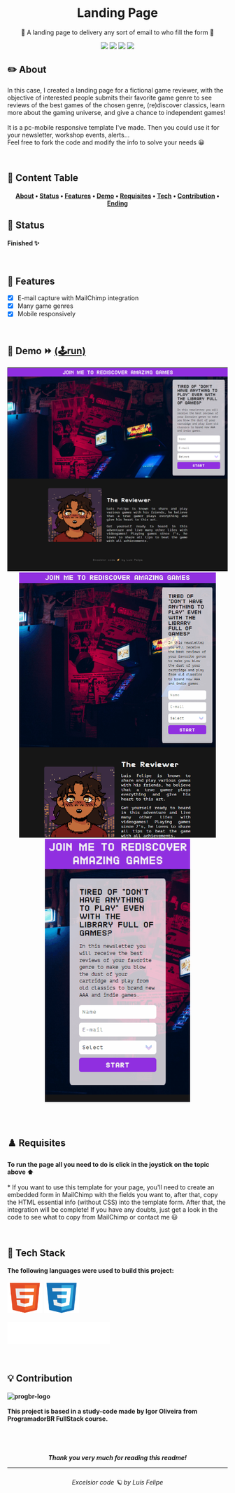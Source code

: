 <h1 align="center">Landing Page</h1>
<p align="center">🛬 A landing page to delivery any sort of email to who fill the form 📄</p>
<div align="center">
    <img src="https://img.shields.io/github/license/luisf-csdev/landing_page">
    <img src="https://img.shields.io/github/stars/luisf-csdev/landing_page">
    <img src="https://img.shields.io/github/forks/luisf-csdev/landing_page">
    <a href="https://twitter.com/luisf_csdev/status/1528150079672045568" target="_blank" rel="noreferrer noopener">
        <img src="https://img.shields.io/twitter/url?style=social&url=https%3A%2F%2Ftwitter.com%2Fluisf_csdev%2Fstatus%2F1528150079672045568">
    </a>
</div>

<h2>✏️ About</h2>
<p>In this case, I created a landing page for a fictional game reviewer, with the objective of interested people submits their favorite game genre to see reviews of the best games of the chosen genre, (re)discover classics, learn more about the gaming universe, and give a chance to independent games!<br><br> 
It is a pc-mobile responsive template I've made. Then you could use it for your newsletter, workshop events, alerts...<br>
Feel free to fork the code and modify the info to solve your needs 😀</p><br>

<h2>📑 Content Table</h2>
<h4 align="center">
    <a href="#%EF%B8%8F-about">About</a> • 
    <a href="#-status">Status</a> •
    <a href="#-features">Features</a> •
    <a href="#-----demo--%EF%B8%8Frun">Demo</a> •
    <a href="#%EF%B8%8F-requisites">Requisites</a> •
    <a href="#-tech-stack">Tech</a> •
    <a href="#-contribution">Contribution</a> •
    <a href="#-excelsior-code--by-luís-felipe">Ending</a>
</h4>

<h2>🧵 Status</h2>
<h4>Finished ✨</h4><br>

<h2>📍 Features</h2>

- [x] E-mail capture with MailChimp integration
- [x] Many game genres
- [x] Mobile responsively
<br>

<h2>
    🛬 Demo ⏩ <a href="https://luisf-csdev.github.io/landing_page/">(🕹️run)</a>
</h2>
<div align="center">
    <img alt="print" width="800rem" src="./assets/img-1.png"><br>
    <img alt="gif-1" width="450rem" src="./assets/gif-1.gif">
    <img alt="gif-2" height="600rem" src="./assets/gif-2.gif">
</div>

##

<br>
<h2>♟️ Requisites</h2>
<h4>To run the page all you need to do is click in the joystick on the topic above ⬆️</h4>
<p>* If you want to use this template for your page, you'll need to create an embedded form in MailChimp with the fields you want to, after that, copy the HTML essential info (without CSS) into the template form. After that, the integration will be complete! If you have any doubts, just get a look in the code to see what to copy from MailChimp or contact me 😃</p><br>

<h2>💽 Tech Stack</h2>
<h4>The following languages were used to build this project:</h3>
<span>
    <img alt="luisf-html" height="70rem" width="80rem" src="https://raw.githubusercontent.com/devicons/devicon/master/icons/html5/html5-original.svg">
    <img alt="luisf-css" height="70rem" width="80rem" src="https://raw.githubusercontent.com/devicons/devicon/master/icons/css3/css3-original.svg"><br><br>
    <img alt-"luisf-chimp" height="50rem" src="./assets/chimp.png">
</span><br><br><br>

<h2>💡 Contribution</h2>
<h4>
    <img alt="progbr-logo" width="70rem" src="https://programadorbr.com/static/media/logo.7fe897a1.svg"><br><br>
    This project is based in a study-code made by Igor Oliveira from ProgramadorBR FullStack course.
</h4><br><br>

<h5 align="center">
    Thank you very much for reading this readme!<hr>
    <h6 align="center"> Excelsior code 🪐 by Luís Felipe</h6>
</h5>
